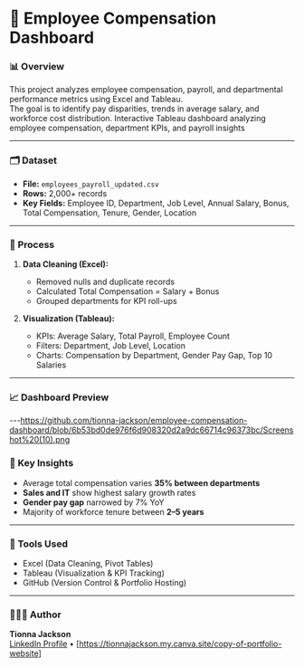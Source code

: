 


# 💼 Employee Compensation Dashboard

### 📊 Overview
This project analyzes employee compensation, payroll, and departmental performance metrics using Excel and Tableau.  
The goal is to identify pay disparities, trends in average salary, and workforce cost distribution. Interactive Tableau dashboard analyzing employee compensation, department KPIs, and payroll insights 

---

### 🗂️ Dataset
- **File:** `employees_payroll_updated.csv`
- **Rows:** 2,000+ records
- **Key Fields:** Employee ID, Department, Job Level, Annual Salary, Bonus, Total Compensation, Tenure, Gender, Location

---

### 🧮 Process
1. **Data Cleaning (Excel):**
   - Removed nulls and duplicate records  
   - Calculated Total Compensation = Salary + Bonus  
   - Grouped departments for KPI roll-ups  

2. **Visualization (Tableau):**
   - KPIs: Average Salary, Total Payroll, Employee Count  
   - Filters: Department, Job Level, Location  
   - Charts: Compensation by Department, Gender Pay Gap, Top 10 Salaries  

---

### 📈 Dashboard Preview

---https://github.com/tionna-jackson/employee-compensation-dashboard/blob/6b53bd0de976f6d908320d2a9dc66714c96373bc/Screenshot%20(10).png

### 🧠 Key Insights
- Average total compensation varies **35% between departments**
- **Sales and IT** show highest salary growth rates
- **Gender pay gap** narrowed by 7% YoY
- Majority of workforce tenure between **2–5 years**

---

### 🧰 Tools Used
- Excel (Data Cleaning, Pivot Tables)
- Tableau (Visualization & KPI Tracking)
- GitHub (Version Control & Portfolio Hosting)

---

### 👩🏽‍💻 Author
**Tionna Jackson**  
[LinkedIn Profile](https://www.linkedin.com/) • [https://tionnajackson.my.canva.site/copy-of-portfolio-website]
